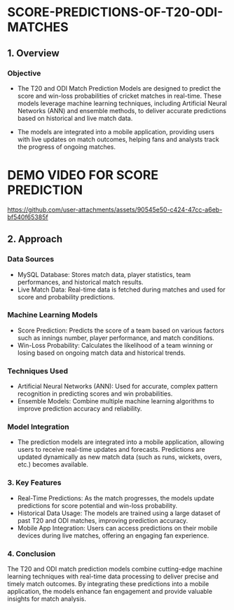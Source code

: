# SCORE-PREDICTIONS-OF-T20-ODI-MATCHES
## 1. Overview
### Objective
  * The T20 and ODI Match Prediction Models are designed to predict the score and win-loss probabilities of cricket matches in real-time. These models leverage machine learning techniques, including Artificial Neural Networks (ANN) and ensemble methods, to deliver accurate predictions based on historical and live match data.

  * The models are integrated into a mobile application, providing users with live updates on match outcomes, helping fans and analysts track the progress of ongoing matches.

# DEMO VIDEO FOR SCORE PREDICTION
https://github.com/user-attachments/assets/90545e50-c424-47cc-a6eb-bf540f65385f

## 2. Approach
### Data Sources
  * MySQL Database: Stores match data, player statistics, team performances, and historical match results.
  * Live Match Data: Real-time data is fetched during matches and used for score and probability predictions.
### Machine Learning Models
  * Score Prediction: Predicts the score of a team based on various factors such as innings number, player performance, and match conditions.
  * Win-Loss Probability: Calculates the likelihood of a team winning or losing based on ongoing match data and historical trends.
### Techniques Used
  * Artificial Neural Networks (ANN): Used for accurate, complex pattern recognition in predicting scores and win probabilities.
  * Ensemble Models: Combine multiple machine learning algorithms to improve prediction accuracy and reliability.
### Model Integration
  * The prediction models are integrated into a mobile application, allowing users to receive real-time updates and forecasts.
Predictions are updated dynamically as new match data (such as runs, wickets, overs, etc.) becomes available.
### 3. Key Features
  * Real-Time Predictions: As the match progresses, the models update predictions for score potential and win-loss probability.
  * Historical Data Usage: The models are trained using a large dataset of past T20 and ODI matches, improving prediction accuracy.
  * Mobile App Integration: Users can access predictions on their mobile devices during live matches, offering an engaging fan experience.
### 4. Conclusion
The T20 and ODI match prediction models combine cutting-edge machine learning techniques with real-time data processing to deliver precise and timely match outcomes. By integrating these predictions into a mobile application, the models enhance fan engagement and provide valuable insights for match analysis.
